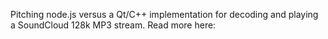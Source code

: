 Pitching node.js versus a Qt/C++ implementation for decoding and playing a SoundCloud 128k MP3 stream.
Read more here: 
